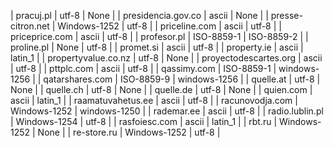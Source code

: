 | pracuj.pl | utf-8 | None |
| presidencia.gov.co | ascii | None |
| presse-citron.net | Windows-1252 | utf-8 |
| priceline.com | ascii | utf-8 |
| priceprice.com | ascii | utf-8 |
| profesor.pl | ISO-8859-1 | ISO-8859-2 |
| proline.pl | None | utf-8 |
| promet.si | ascii | utf-8 |
| property.ie | ascii | latin_1 |
| propertyvalue.co.nz | utf-8 | None |
| proyectodescartes.org | ascii | utf-8 |
| pttplc.com | ascii | utf-8 |
| qassimy.com | ISO-8859-1 | windows-1256 |
| qatarshares.com | ISO-8859-9 | windows-1256 |
| quelle.at | utf-8 | None |
| quelle.ch | utf-8 | None |
| quelle.de | utf-8 | None |
| quien.com | ascii | latin_1 |
| raamatuvahetus.ee | ascii | utf-8 |
| racunovodja.com | Windows-1252 | windows-1250 |
| rademar.ee | ascii | utf-8 |
| radio.lublin.pl | Windows-1254 | utf-8 |
| rasfoiesc.com | ascii | latin_1 |
| rbt.ru | Windows-1252 | None |
| re-store.ru | Windows-1252 | utf-8 |
